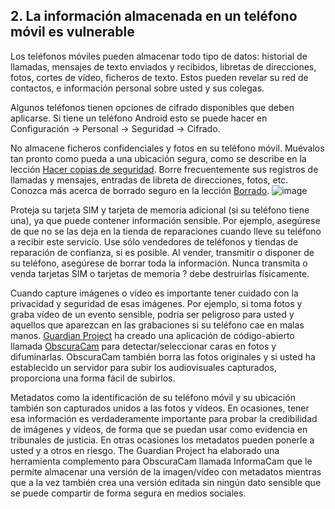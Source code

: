 [Title]: # (Información almacenada)
[Order]: # (2)

## 2. La información almacenada en un teléfono móvil es vulnerable

Los teléfonos móviles pueden almacenar todo tipo de datos: historial de llamadas, mensajes de texto enviados y recibidos, libretas de direcciones, fotos, cortes de vídeo, ficheros de texto. Estos pueden revelar su red de contactos, e información personal sobre usted y sus colegas.

Algunos teléfonos tienen opciones de cifrado disponibles que deben aplicarse. Si tiene un teléfono Android esto se puede hacer en Configuración -> Personal -> Seguridad -> Cifrado.

No almacene ficheros confidenciales y fotos en su teléfono móvil. Muévalos tan pronto como pueda a una ubicación segura, como se describe en la lección [Hacer copias de seguridad](umbrella://lesson/backing-up). Borre frecuentemente sus registros de llamadas y mensajes, entradas de libreta de direcciones, fotos, etc. Conozca más acerca de borrado seguro en la lección [Borrado](umbrella://lesson/safely-deleting).
![image](mobile3.png)

Proteja su tarjeta SIM y tarjeta de memoria adicional (si su teléfono tiene una), ya que puede contener información sensible. Por ejemplo, asegúrese de que no se las deja en la tienda de reparaciones cuando lleve su teléfono a recibir este servicio. Use sólo vendedores de teléfonos y tiendas de reparación de confianza, si es posible. Al vender, transmitir o disponer de su teléfono, asegúrese de borrar toda la información. Nunca transmita o venda tarjetas SIM o tarjetas de memoria ? debe destruirlas físicamente.

Cuando capture imágenes o vídeo es importante tener cuidado con la privacidad y seguridad de esas imágenes. Por ejemplo, si toma fotos y graba vídeo de un evento sensible, podría ser peligroso para usted y aquellos que aparezcan en las grabaciones si su teléfono cae en malas manos. [Guardian Project](https://guardianproject.info/) ha creado una aplicación de código-abierto llamada [ObscuraCam](http://lesson/obscuracam) para detectar/seleccionar caras en fotos y difuminarlas. ObscuraCam también borra las fotos originales y si usted ha establecido un servidor para subir los audiovisuales capturados, proporciona una forma fácil de subirlos.

Metadatos como la identificación de su teléfono móvil y su ubicación también son capturados unidos a las fotos y vídeos. En ocasiones, tener esa información es verdaderamente importante para probar la credibilidad de imágenes y vídeos, de forma que se puedan usar como evidencia en tribunales de justicia. En otras ocasiones los metadatos pueden ponerle a usted y a otros en riesgo. The Guardian Project ha elaborado una herramienta complemento para ObscuraCam llamada InformaCam que le permite almacenar una versión de la imagen/vídeo con metadatos mientras que a la vez también crea una versión editada sin ningún dato sensible que se puede compartir de forma segura en medios sociales.
